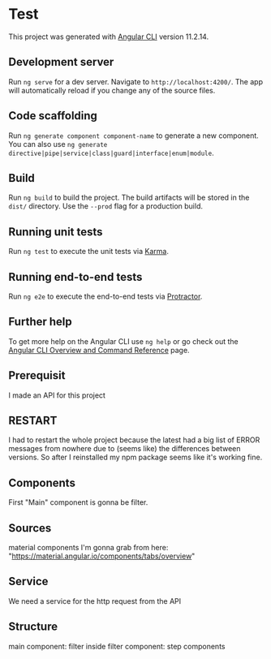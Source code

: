 # Test

This project was generated with [Angular CLI](https://github.com/angular/angular-cli) version 11.2.14.

## Development server

Run `ng serve` for a dev server. Navigate to `http://localhost:4200/`. The app will automatically reload if you change any of the source files.

## Code scaffolding

Run `ng generate component component-name` to generate a new component. You can also use `ng generate directive|pipe|service|class|guard|interface|enum|module`.

## Build

Run `ng build` to build the project. The build artifacts will be stored in the `dist/` directory. Use the `--prod` flag for a production build.

## Running unit tests

Run `ng test` to execute the unit tests via [Karma](https://karma-runner.github.io).

## Running end-to-end tests

Run `ng e2e` to execute the end-to-end tests via [Protractor](http://www.protractortest.org/).

## Further help

To get more help on the Angular CLI use `ng help` or go check out the [Angular CLI Overview and Command Reference](https://angular.io/cli) page.





## Prerequisit
I made an API for this project

## RESTART
I had to restart the whole project because the latest had a big list of ERROR messages from nowhere due to (seems like) the differences between versions. So after I reinstalled my npm package seems like it's working fine.


## Components
First "Main" component is gonna be filter.


## Sources
material components I'm gonna grab from here: "https://material.angular.io/components/tabs/overview"

## Service
We need a service for the http request from the API

## Structure
main component: filter
    inside filter component: step components
